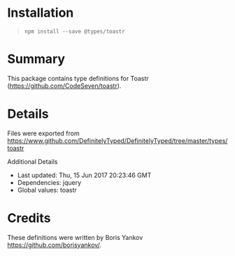 # Installation
> `npm install --save @types/toastr`

# Summary
This package contains type definitions for Toastr (https://github.com/CodeSeven/toastr).

# Details
Files were exported from https://www.github.com/DefinitelyTyped/DefinitelyTyped/tree/master/types/toastr

Additional Details
 * Last updated: Thu, 15 Jun 2017 20:23:46 GMT
 * Dependencies: jquery
 * Global values: toastr

# Credits
These definitions were written by Boris Yankov <https://github.com/borisyankov/>.
